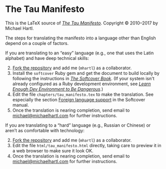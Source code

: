 # The Tau Manifesto

This is the LaTeX source of [*The Tau Manifesto*](https://tauday.com/tau-manifesto). Copyright © 2010–2017 by Michael Hartl.

The steps for translating the manifesto into a language other than English depend on a couple of factors. 

If you are translating to an “easy” language (e.g., one that uses the Latin alphabet) and have deep technical skills:

2. [Fork the repository](https://help.github.com/en/github/getting-started-with-github/fork-a-repo) and add me (`mhartl`) as a collaborator.
3. Install the `softcover` Ruby gem and get the document to build locally by following the instructions in [*The Softcover Book*](http://manual.softcover.io/book). (If your system isn't already configured as a Ruby development environment, see [*Learn Enough Dev Environment to Be Dangerous*](https://www.learnenough.com/dev-environment-tutorial).)
4. Edit the file `chapters/tau_manifesto.tex` to make the translation. See especially the section [Foreign language support](http://manual.softcover.io/book/customization#sec-foreign_language) in the Softcover manual.
6. Once the translation is nearing completion, send email to michael@michaelhartl.com for further instructions.

If you are translating to a “hard” language (e.g., Russian or Chinese) or aren’t as comfortable with technology:

2. [Fork the repository](https://help.github.com/en/github/getting-started-with-github/fork-a-repo) and add me (`mhartl`) as a collaborator.
3. Edit the file `html/tau_manifesto.html` directly, taking care to preview it in a web browser to make sure it look OK.
6. Once the translation is nearing completion, send email to michael@michaelhartl.com for further instructions.
